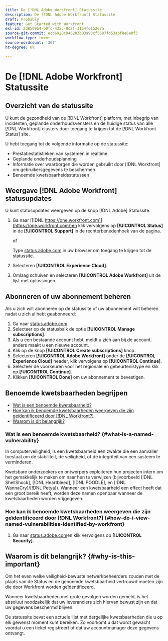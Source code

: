 ```yaml
---
title: De [!DNL Adobe Workfront] Statussite
description: De [!DNL Adobe Workfront] Statussite
draft: Probably
feature: Get Started with Workfront
exl-id: 2d8509b4-b0fc-435c-8c2f-3154fe152e7a
source-git-commit: ecb6928c946203b03a93cf5687fd53abf8e6a8f3
workflow-type: tm+mt
source-wordcount: '367'
ht-degree: 0%

---
```


# De [!DNL Adobe Workfront] Statussite

## Overzicht van de statussite

U kunt de gezondheid van de [!DNL Workfront] platform, met inbegrip van incidenten, geplande onderhoudsvensters en de huidige status van alle [!DNL Workfront] clusters door toegang te krijgen tot de [!DNL Workfront Status] site.

U hebt toegang tot de volgende informatie op de statussite:

* Prestatiestatistieken van systemen in realtime
* Geplande onderhoudsplanning
* Informatie over waarborgen die worden gebruikt door [!DNL Workfront] om gebruikersgegevens te beschermen
* Benoemde kwetsbaarheidsstatussen

## Weergave [!DNL Adobe Workfront] statusupdates

U kunt statusupdates weergeven op de knop [!DNL Adobe] Statussite.

1. Ga naar [[!DNL https://one.workfront.com]](https://one.workfront.com/)en klik vervolgens op **[!UICONTROL Status]** in de **[!UICONTROL Support]** in de rechterbenedenhoek van de pagina.

   of

   Type [status.adobe.com](http://status.adobe.com/) in uw browser om toegang te krijgen tot de statussite.

1. Selecteren **[!UICONTROL Experience Cloud]**.
1. Omlaag schuiven en selecteren **[!UICONTROL Adobe Workfront]** uit de lijst met oplossingen.

## Abonneren of uw abonnement beheren

Als u zich wilt abonneren op de statussite of uw abonnement wilt beheren nadat u zich al hebt geabonneerd:

1. Ga naar [status.adobe.com](http://status.adobe.com/).
1. Selecteer op de statusbalk de optie **[!UICONTROL Manage subscriptions]**.
1. Als u een bestaande account hebt, meldt u zich aan bij de account. anders maakt u een nieuwe account.
1. Klik op de knop **[!UICONTROL Create subscriptions]** knop.
1. Selecteren **[!UICONTROL Adobe Workfront]** onder de **[!UICONTROL Experience Cloud]** header, klik vervolgens op **[!UICONTROL Continue]**.
1. Selecteer de voorkeuren voor het regionale en gebeurtenistype en klik op **[!UICONTROL Continue]**.
1. Klikken **[!UICONTROL Done]** om uw abonnement te bevestigen.

## Benoemde kwetsbaarheden begrijpen

* [Wat is een benoemde kwetsbaarheid?](#what-is-a-named-vulnerability)
* [Hoe kan ik benoemde kwetsbaarheden weergeven die zijn geïdentificeerd door [!DNL Workfront?]](#how-do-i-view-named-vulnerabilities-identified-by-workfront)
* [Waarom is dit belangrijk?](#why-is-this-important)

### Wat is een benoemde kwetsbaarheid? {#what-is-a-named-vulnerability}

In computerveiligheid, is een kwetsbaarheid een zwakte die een aanvaller toestaat om de stabiliteit, de veiligheid, of de integriteit van een systeem te verminderen.

Kwetsbare onderzoekers en ontwerpers exploiteren hun projecten intern om het gemakkelijk te maken om naar hen te verwijzen (bijvoorbeeld [!DNL ShellShock], [!DNL Heartbleed], [!DNL POODLE], en [!DNL WannaCry]/[!DNL Petya]). Wanneer een kwetsbaarheid een effect heeft dat een groot bereik heeft, worden deze namen openbaar wanneer de kwetsbaarheden worden vrijgegeven.

### Hoe kan ik benoemde kwetsbaarheden weergeven die zijn geïdentificeerd door [!DNL Workfront?] {#how-do-i-view-named-vulnerabilities-identified-by-workfront}

1. Ga naar  [status.adobe.com](https://status.adobe.com/)en klik vervolgens op **[!UICONTROL Security]**.

## Waarom is dit belangrijk? {#why-is-this-important}

Om het even welke veiligheid-bewuste netwerkbeheerders zouden met de plaats van de Status en de genoemde kwetsbaarheid vertrouwd moeten zijn die door Workfront worden geïdentificeerd.

Wanneer kwetsbaarheden met grote gevolgen worden gemeld, is het absoluut noodzakelijk dat uw leveranciers zich hiervan bewust zijn en dat uw gegevens beschermd blijven.

De statussite bevat een actuele lijst met dergelijke kwetsbaarheden die u op elk gewenst moment kunt bereiken. Zo voorkomt u dat wordt gewacht voordat u een ticket registreert of dat uw accountmanager deze gegevens ontvangt.
